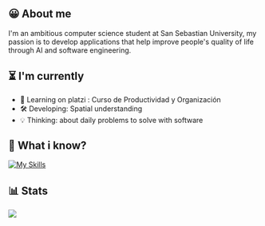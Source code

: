 ## 😀 About me
I'm an ambitious computer science student at San Sebastian University, my passion is to develop applications that help improve people's quality of life through AI and software engineering.

## ⏳ I'm currently
- 📝 Learning on platzi : Curso de Productividad y Organización
- 🛠️ Developing: Spatial understanding
- 💡 Thinking: about daily problems to solve with software  

## 🤔 What i know?
[![My Skills](https://skillicons.dev/icons?i=py,css,html)](https://skillicons.dev)
## 📊 Stats
![](https://github-readme-stats.vercel.app/api/top-langs/?username=WindB3NJA&theme=tokyonight&hide_border=false&include_all_commits=false&count_private=false&layout=compact) 
